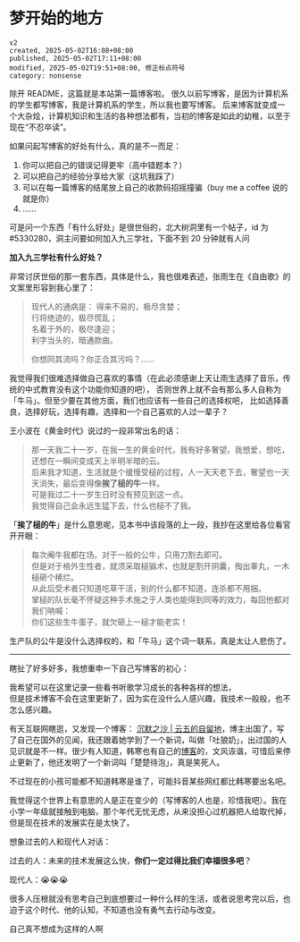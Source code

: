 # 梦开始的地方

```
v2
created, 2025-05-02T16:08+08:00
published, 2025-05-02T17:11+08:00
modified, 2025-05-02T19:51+08:00, 修正标点符号
category: nonsense
```

除开 README，这篇就是本站第一篇博客啦。
很久以前写博客，是因为计算机系的学生都写博客，我是计算机系的学生，所以我也要写博客。
后来博客就变成一个大杂烩，计算机知识和生活的各种想法都有，当初的博客是如此的幼稚，以至于现在“不忍卒读”。

如果问起写博客的好处有什么，真的是不一而足：

1. 你可以把自己的错误记得更牢（高中错题本？）
2. 可以把自己的经验分享给大家（这坑我踩了）
3. 可以在每一篇博客的结尾放上自己的收款码招摇撞骗（buy me a coffee 说的就是你）
4. ……

可是问一个东西「有什么好处」是很世俗的，北大树洞里有一个帖子，id 为 #5330280，洞主问要如何加入九三学社，下面不到 20 分钟就有人问

**加入九三学社有什么好处？**

非常讨厌世俗的那一套东西，具体是什么，我也很难表述，张雨生在《自由歌》的文案里形容到我心里了：

> 现代人的通病是：
> 得来不易的，极尽贪婪；  
> 行将绝迹的，极尽慌乱；  
> 名着于外的，极尽逢迎；  
> 利字当头的，暗通款曲。
>
> 你想同其流吗？你正合其污吗？……

我觉得我们很难选择做自己喜欢的事情（在此必须感谢上天让雨生选择了音乐，传统的中式教育没有这个功能你知道的吧），
否则世界上就不会有那么多人自称为「牛马」。但至少要在其他方面，我们也应该有一些自己的选择权吧，
比如选择善良，选择好玩，选择有趣，选择和一个自己喜欢的人过一辈子？

王小波在《黄金时代》说过的一段非常出名的话：

> 那一天我二十一岁，在我一生的黄金时代，我有好多奢望。我想爱，想吃，还想在一瞬间变成天上半明半暗的云。  
> 后来我才知道，生活就是个缓慢受槌的过程，人一天天老下去，奢望也一天天消失，最后变得像**挨了槌的牛**一样。  
> 可是我过二十一岁生日时没有预见到这一点。  
> 我觉得自己会永远生猛下去，什么也槌不了我。

「**挨了槌的牛**」是什么意思呢，见本书中该段落的上一段，我抄在这里给各位看官开开眼：

> 每次阉牛我都在场。对于一般的公牛，只用刀割去即可。  
> 但是对于格外生性者，就须采取槌骟术，也就是割开阴囊，掏出睾丸，一木槌砸个稀烂。  
> 从此后受术者只知道吃草干活，别的什么都不知道，连杀都不用捆。  
> 掌槌的队长毫不怀疑这种手术施之于人类也能得到同等的效力，每回他都对我们呐喊：  
> 你们这些生牛蛋子，就欠砸上一槌才能老实！

生产队的公牛是没什么选择权的，和「牛马」这个词一联系，真是太让人悲伤了。

---

瞎扯了好多好多，我想重申一下自己写博客的初心：

我希望可以在这里记录一些看书听歌学习成长的各种各样的想法，  
但是技术博客不会在这里更新了，因为实在没什么人感兴趣，我技术一般般，也不怎么感兴趣。

有天互联网瞎逛，又发现一个博客： [沉默之沙 | 云五的自留地](https://yukieyun.net/)，博主出国了，写了自己在国外的见闻，我还跟着她学到了一个新词，叫做「吐狼奶」，出过国的人见识就是不一样。很少有人知道，韩寒也有自己的[博客](https://blog.sina.com.cn/s/articlelist_1191258123_0_1.html)的，文风诙谐，可惜后来停止更新了，他还发明了一个新词叫「楚楚待泡」，真是笑死人。

不过现在的小孩可能都不知道韩寒是谁了，可能抖音某些网红都比韩寒要出名吧。

我觉得这个世界上有意思的人是正在变少的（写博客的人也是，珍惜我吧）。我在小学一年级就接触到电脑，那个年代无忧无虑，从来没担心过机器把人给取代掉，但是现在技术的发展实在是太快了。

想象过去的人和现代人对话：

过去的人：未来的技术发展这么快，**你们一定过得比我们幸福很多吧**？

现代人：😭😭😭

很多人压根就没有思考自己到底想要过一种什么样的生活，或者说思考完以后，也迫于这个时代、他的认知，不知道也没有勇气去行动与改变。

自己真不想成为这样的人啊
